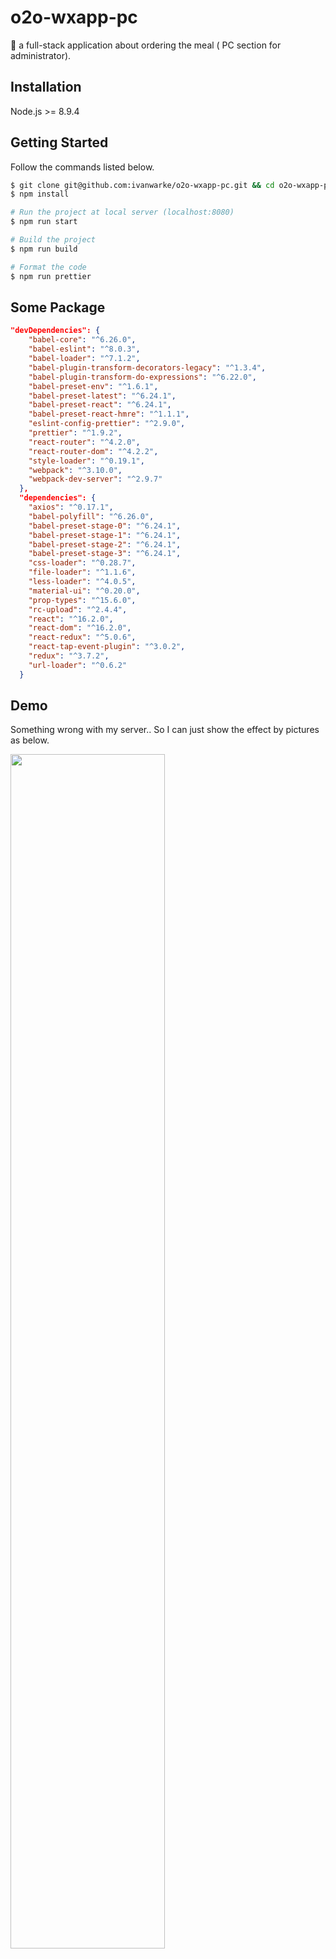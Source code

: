 # o2o-wxapp-pc

🍕 a full-stack application about ordering the meal ( PC section for administrator).

## Installation

Node.js >= 8.9.4

## Getting Started

Follow the commands listed below.

```bash
$ git clone git@github.com:ivanwarke/o2o-wxapp-pc.git && cd o2o-wxapp-pc
$ npm install

# Run the project at local server (localhost:8080)
$ npm run start

# Build the project
$ npm run build

# Format the code
$ npm run prettier
```

## Some Package

```json
"devDependencies": {
    "babel-core": "^6.26.0",
    "babel-eslint": "^8.0.3",
    "babel-loader": "^7.1.2",
    "babel-plugin-transform-decorators-legacy": "^1.3.4",
    "babel-plugin-transform-do-expressions": "^6.22.0",
    "babel-preset-env": "^1.6.1",
    "babel-preset-latest": "^6.24.1",
    "babel-preset-react": "^6.24.1",
    "babel-preset-react-hmre": "^1.1.1",
    "eslint-config-prettier": "^2.9.0",
    "prettier": "^1.9.2",
    "react-router": "^4.2.0",
    "react-router-dom": "^4.2.2",
    "style-loader": "^0.19.1",
    "webpack": "^3.10.0",
    "webpack-dev-server": "^2.9.7"
  },
  "dependencies": {
    "axios": "^0.17.1",
    "babel-polyfill": "^6.26.0",
    "babel-preset-stage-0": "^6.24.1",
    "babel-preset-stage-1": "^6.24.1",
    "babel-preset-stage-2": "^6.24.1",
    "babel-preset-stage-3": "^6.24.1",
    "css-loader": "^0.28.7",
    "file-loader": "^1.1.6",
    "less-loader": "^4.0.5",
    "material-ui": "^0.20.0",
    "prop-types": "^15.6.0",
    "rc-upload": "^2.4.4",
    "react": "^16.2.0",
    "react-dom": "^16.2.0",
    "react-redux": "^5.0.6",
    "react-tap-event-plugin": "^3.0.2",
    "redux": "^3.7.2",
    "url-loader": "^0.6.2"
  }
```

## Demo

Something wrong with my server.. So I can just show the effect by pictures as below.

<img src="http://oxv4hyzep.bkt.clouddn.com/WX20180121-145104@2x.png" width="70%" /> 

<img src="http://oxv4hyzep.bkt.clouddn.com/WX20180121-145157@2x.png" width="70%" /> 

<img src="http://oxv4hyzep.bkt.clouddn.com/WechatIMG27140.jpeg" width="70%" /> 

<img src="http://oxv4hyzep.bkt.clouddn.com/WechatIMG27141.jpeg" width="70%" />

## Backend

[https://github.com/ivanwarke/o2o-wxapp-bk](https://github.com/ivanwarke/o2o-wxapp-bk)

## Test Data

[https://github.com/ivanwarke/o2o-wxapp-bk/tree/master/mongo](https://github.com/ivanwarke/o2o-wxapp-bk/tree/master/mongo)

## License

[MIT](LICENSE)
